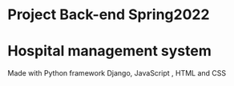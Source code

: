# Project Back-end Spring2022
  # Hospital management system
Made with Python framework Django, JavaScript , HTML and CSS

